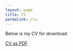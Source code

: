 ```yaml
---
layout: page
title: CV
permalink: /cv
---
```


Below is my CV for download.

<a href="/assets/Chris_Hannam_CV.pdf">CV as PDF</a>


